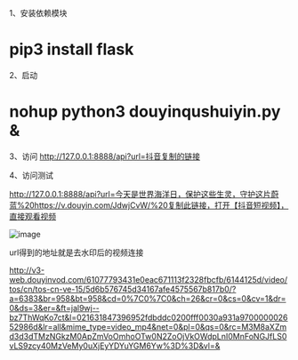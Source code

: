1、安装依赖模块

# pip3 install flask

2、启动

# nohup python3 douyinqushuiyin.py &

3、访问
http://127.0.0.1:8888/api?url=抖音复制的链接

4、访问测试

http://127.0.0.1:8888/api?url=今天是世界海洋日，保护这些生灵，守护这片蔚蓝%20https://v.douyin.com/JdwjCvW/%20复制此链接，打开【抖音短视频】，直接观看视频

![image](https://user-images.githubusercontent.com/90810347/133717311-75e97f1e-7aee-4dff-a8c5-80bf6eba209c.png)

url得到的地址就是去水印后的视频连接

http://v3-web.douyinvod.com/61077793431e0eac671113f2328fbcfb/6144125d/video/tos/cn/tos-cn-ve-15/5d6b576745d34167afe4575567b817b0/?a=6383&br=958&bt=958&cd=0%7C0%7C0&ch=26&cr=0&cs=0&cv=1&dr=0&ds=3&er=&ft=jal9wj--bz7ThWqKo7ct&l=021631847396952fdbddc0200fff0030a931a970000002652986d&lr=all&mime_type=video_mp4&net=0&pl=0&qs=0&rc=M3M8aXZmd3d3dTMzNGkzM0ApZmVoOmhoOTw0N2ZoOjVkOWdpLnI0MnFoNGJfLS0vLS9zcy40MzVeMy0uXjEyYDYuYGM6Yw%3D%3D&vl=&
